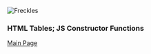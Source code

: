 ![Freckles](https://images.unsplash.com/photo-1579213838826-51de388c360c?ixlib=rb-1.2.1&ixid=eyJhcHBfaWQiOjEyMDd9&auto=format&fit=crop&w=500&q=60)

### HTML Tables; JS Constructor Functions

[Main Page](README.md)